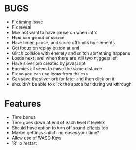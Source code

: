 BUGS
=================
- Fix timing issue
- Fix reveal
- May not want to have pause on when intro
- Hero can go out of screen
- Have timer, pause, and score off limits by elements
- Get focus on replay button at end
- Glitch collsion with enemey and snitch something happens
- Loads next level when there are still two nuggets left
-  Have silver orb created by javascript
- Enemies all seem to move the same distance
- Fix so you can use icons from the css
- Can save the silver orb for later and then click on it
- shouldn't be able to click the space bar during walkthrough

Features
================
- Time bonus
- Time goes down at end of each level if levels?
- Should have option to turn off sound effects too
- Maybe gettings snitch increases your time?
- Allow use of WASD Keys
- 'R' to restart